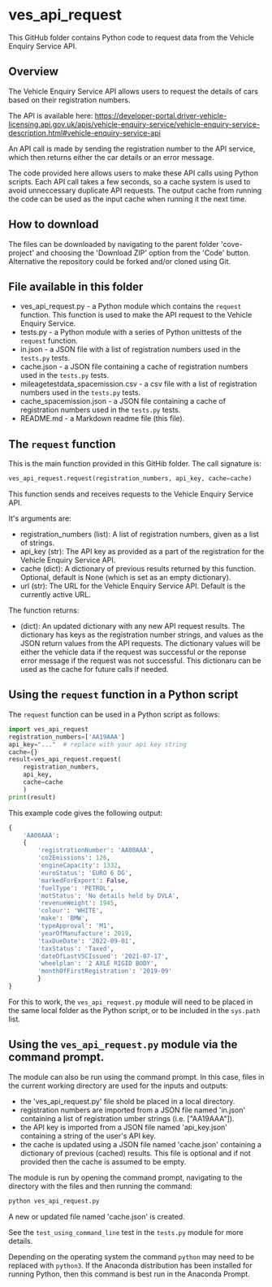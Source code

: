 # ves_api_request

This GitHub folder contains Python code to request data from the Vehicle Enquiry Service API.

## Overview

The Vehicle Enquiry Service API allows users to request the details of cars based on their registration numbers. 

The API is available here: https://developer-portal.driver-vehicle-licensing.api.gov.uk/apis/vehicle-enquiry-service/vehicle-enquiry-service-description.html#vehicle-enquiry-service-api

An API call is made by sending the registration number to the API service, which then returns either the car details or an error message.

The code provided here allows users to make these API calls using Python scripts. Each API call takes a few seconds, so a cache system is used to avoid unneccessary duplicate API requests. The output cache from running the code can be used as the input cache when running it the next time.  

## How to download

The files can be downloaded by navigating to the parent folder 'cove-project' and choosing the 'Download ZIP' option from the 'Code' button. Alternative the repository could be forked and/or cloned using Git.

## File available in this folder

- ves_api_request.py - a Python module which contains the `request` function. This function is used to make the API request to the Vehicle Enquiry Service.
- tests.py - a Python module with a series of Python unittests of the `request` function.
- in.json - a JSON file with a list of registration numbers used in the `tests.py` tests.
- cache.json - a JSON file containing a cache of registration numbers used in the `tests.py` tests.
- mileagetestdata_spacemission.csv - a csv file with a list of registration numbers used in the `tests.py` tests.
- cache_spacemission.json - a JSON file containing a cache of registration numbers used in the `tests.py` tests.
- README.md - a Markdown readme file (this file).


## The `request` function

This is the main function provided in this GitHib folder. The call signature is:

```Python
ves_api_request.request(registration_numbers, api_key, cache=cache)
```

This function sends and receives requests to the Vehicle Enquiry Service API.

It's arguments are:
- registration_numbers (list): A list of registration numbers,
    given as a list of strings.
- api_key (str): The API key as provided as a part of the registration 
    for the Vehicle Enquiry Service API. 
- cache (dict): A dictionary of previous results returned by this function.
    Optional, default is None (which is set as an empty dictionary).
- url (str): The URL for the Vehicle Enquiry Service API.
    Default is the currently active URL.

The function returns:
- (dict): An updated dictionary with any new API request results.
    The dictionary has keys as the registration number strings,
    and values as the JSON return values from the API requests.
    The dictionary values will be either the vehicle data if the request
    was successful or the reponse error message if the request
    was not successful. This dictionaru can be used as the cache for future calls if needed.
            

## Using the `request` function in a Python script

The `request` function can be used in a Python script as follows:

```Python
import ves_api_request
registration_numbers=['AA19AAA']
api_key="..."  # replace with your api key string
cache={}
result=ves_api_request.request(
    registration_numbers,
    api_key,
    cache=cache
    )
print(result)
```
This example code gives the following output:
```Python
{ 
    'AA00AAA':
    {
        'registrationNumber': 'AA00AAA', 
        'co2Emissions': 126, 
        'engineCapacity': 1332, 
        'euroStatus': 'EURO 6 DG', 
        'markedForExport': False, 
        'fuelType': 'PETROL', 
        'motStatus': 'No details held by DVLA', 
        'revenueWeight': 1945, 
        'colour': 'WHITE', 
        'make': 'BMW', 
        'typeApproval': 'M1', 
        'yearOfManufacture': 2019, 
        'taxDueDate': '2022-09-01', 
        'taxStatus': 'Taxed', 
        'dateOfLastV5CIssued': '2021-07-17', 
        'wheelplan': '2 AXLE RIGID BODY', 
        'monthOfFirstRegistration': '2019-09'
        }
}
```
For this to work, the `ves_api_request.py` module will need to be placed in the same local folder as the Python script, or to be included in the `sys.path` list.

## Using the `ves_api_request.py` module via the command prompt.

The module can also be run using the command prompt. In this case, files in the current working directory are used for the inputs and outputs: 
- the 'ves_api_request.py' file shold be placed in a local directory.
- registration numbers are imported from a JSON file named 'in.json' containing a list of registration umber strings (i.e. ["AA19AAA"]).
- the API key is imported from a JSON file named 'api_key.json' containing a string of the user's API key.
- the cache is updated using a JSON file named 'cache.json' containing a dictionary of previous (cached) results. This file is optional and if not provided then the cache is assumed to be empty.

The module is run by opening the command prompt, navigating to the directory with the files and then running the command:

```bash
python ves_api_request.py
```

A new or updated file named 'cache.json' is created.

See the `test_using_command_line` test in the `tests.py` module for more details.

Depending on the operating system the command `python` may need to be replaced with `python3`. If the Anaconda distribution has been installed for running Python, then this command is best run in the Anaconda Prompt.

